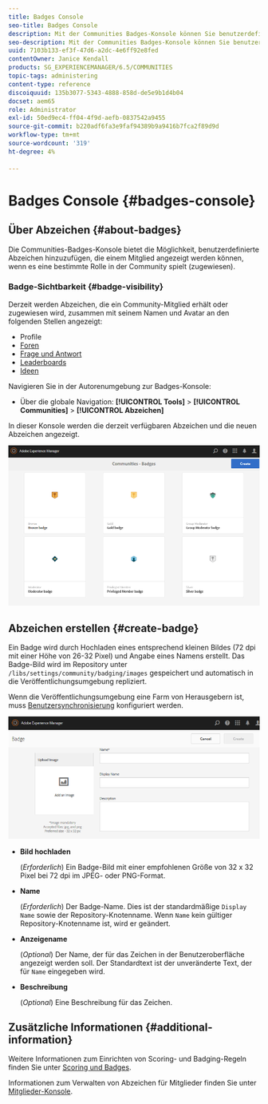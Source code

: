 ```yaml
---
title: Badges Console
seo-title: Badges Console
description: Mit der Communities Badges-Konsole können Sie benutzerdefinierte Abzeichen hinzufügen, die Mitgliedern angezeigt werden können, wenn sie eine bestimmte Rolle in der Community übernehmen (zugewiesen).
seo-description: Mit der Communities Badges-Konsole können Sie benutzerdefinierte Abzeichen hinzufügen, die Mitgliedern angezeigt werden können, wenn sie eine bestimmte Rolle in der Community übernehmen (zugewiesen).
uuid: 7103b133-ef3f-47d6-a2dc-4e6ff92e8fed
contentOwner: Janice Kendall
products: SG_EXPERIENCEMANAGER/6.5/COMMUNITIES
topic-tags: administering
content-type: reference
discoiquuid: 135b3077-5343-4888-858d-de5e9b1d4b04
docset: aem65
role: Administrator
exl-id: 50ed9ec4-ff04-4f9d-aefb-0837542a9455
source-git-commit: b220adf6fa3e9faf94389b9a9416b7fca2f89d9d
workflow-type: tm+mt
source-wordcount: '319'
ht-degree: 4%

---
```


# Badges Console {#badges-console}

## Über Abzeichen {#about-badges}

Die Communities-Badges-Konsole bietet die Möglichkeit, benutzerdefinierte Abzeichen hinzuzufügen, die einem Mitglied angezeigt werden können, wenn es eine bestimmte Rolle in der Community spielt (zugewiesen).

### Badge-Sichtbarkeit {#badge-visibility}

Derzeit werden Abzeichen, die ein Community-Mitglied erhält oder zugewiesen wird, zusammen mit seinem Namen und Avatar an den folgenden Stellen angezeigt:

* Profile
* [Foren](/help/communities/forum.md)
* [Frage und Antwort](/help/communities/working-with-qna.md)
* [Leaderboards](/help/communities/enabling-leaderboard.md)
* [Ideen](/help/communities/ideation-feature.md)

Navigieren Sie in der Autorenumgebung zur Badges-Konsole:

* Über die globale Navigation: **[!UICONTROL Tools]** > **[!UICONTROL Communities]** > **[!UICONTROL Abzeichen]**

In dieser Konsole werden die derzeit verfügbaren Abzeichen und die neuen Abzeichen angezeigt.

![badges-homepage](assets/badges-homepage.png)

## Abzeichen erstellen {#create-badge}

Ein Badge wird durch Hochladen eines entsprechend kleinen Bildes (72 dpi mit einer Höhe von 26-32 Pixel) und Angabe eines Namens erstellt. Das Badge-Bild wird im Repository unter `/libs/settings/community/badging/images` gespeichert und automatisch in die Veröffentlichungsumgebung repliziert.

Wenn die Veröffentlichungsumgebung eine Farm von Herausgebern ist, muss [Benutzersynchronisierung](/help/communities/sync.md) konfiguriert werden.

![create-badge](assets/create-badge.png)

* **Bild hochladen**

   (*Erforderlich*) Ein Badge-Bild mit einer empfohlenen Größe von 32 x 32 Pixel bei 72 dpi im JPEG- oder PNG-Format.

* **Name**

   (*Erforderlich*) Der Badge-Name. Dies ist der standardmäßige `Display Name` sowie der Repository-Knotenname. Wenn `Name` kein gültiger Repository-Knotenname ist, wird er geändert.

* **Anzeigename**

   (*Optional*) Der Name, der für das Zeichen in der Benutzeroberfläche angezeigt werden soll. Der Standardtext ist der unveränderte Text, der für `Name` eingegeben wird.

* **Beschreibung**

   (*Optional*) Eine Beschreibung für das Zeichen.

## Zusätzliche Informationen {#additional-information}

Weitere Informationen zum Einrichten von Scoring- und Badging-Regeln finden Sie unter [Scoring und Badges](/help/communities/implementing-scoring.md).

Informationen zum Verwalten von Abzeichen für Mitglieder finden Sie unter [Mitglieder-Konsole](/help/communities/members.md).
